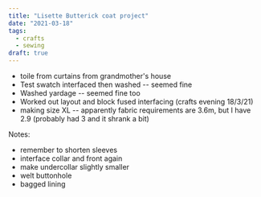 ```yaml
---
title: "Lisette Butterick coat project"
date: "2021-03-18"
tags:
  - crafts
  - sewing
draft: true
---
```


- toile from curtains from grandmother's house
- Test swatch interfaced then washed -- seemed fine
- Washed yardage -- seemed fine too
- Worked out layout and block fused interfacing (crafts evening 18/3/21)
- making size XL -- apparently fabric requirements are 3.6m, but I have 2.9 (probably had 3 and it shrank a bit)

Notes:

- remember to shorten sleeves
- interface collar and front again
- make undercollar slightly smaller
- welt buttonhole
- bagged lining
